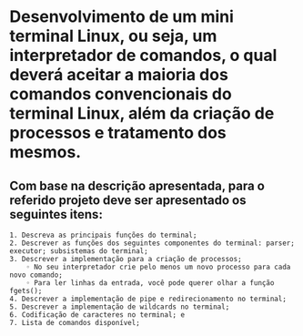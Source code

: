 # Desenvolvimento de um mini terminal Linux, ou seja, um interpretador de comandos, o qual deverá aceitar a maioria dos comandos convencionais do terminal Linux, além da criação de processos e tratamento dos mesmos.
## Com base na descrição apresentada, para o referido projeto deve ser apresentado os seguintes itens:
	1. Descreva as principais funções do terminal;
	2. Descrever as funções dos seguintes componentes do terminal: parser; executor; subsistemas do terminal;
	3. Descrever a implementação para a criação de processos;
		◦ No seu interpretador crie pelo menos um novo processo para cada novo comando;
		◦ Para ler linhas da entrada, você pode querer olhar a função fgets();
	4. Descrever a implementação de pipe e redirecionamento no terminal;
	5. Descrever a implementação de wildcards no terminal;
	6. Codificação de caracteres no terminal; e
	7. Lista de comandos disponível;
